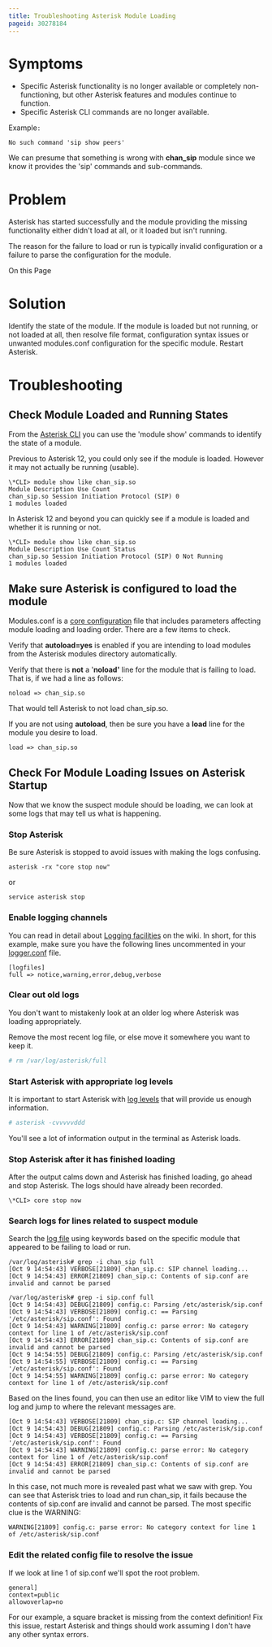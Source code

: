 ```yaml
---
title: Troubleshooting Asterisk Module Loading
pageid: 30278184
---
```


Symptoms
========

* Specific Asterisk functionality is no longer available or completely non-functioning, but other Asterisk features and modules continue to function.
* Specific Asterisk CLI commands are no longer available.

Example`:`

```
No such command 'sip show peers'

```

We can presume that something is wrong with **chan_sip** module since we know it provides the 'sip' commands and sub-commands.

Problem
=======

Asterisk has started successfully and the module providing the missing functionality either didn't load at all, or it loaded but isn't running.

The reason for the failure to load or run is typically invalid configuration or a failure to parse the configuration for the module.

On this Page

Solution
========

Identify the state of the module. If the module is loaded but not running, or not loaded at all, then resolve file format, configuration syntax issues or unwanted modules.conf configuration  for the specific module. Restart Asterisk.

Troubleshooting
===============

Check Module Loaded and Running States
--------------------------------------

From the [Asterisk CLI](/Operation/Asterisk-Command-Line-Interface) you can use the 'module show' commands to identify the state of a module.

Previous to Asterisk 12, you could only see if the module is loaded. However it may not actually be running (usable).

```
\*CLI> module show like chan_sip.so 
Module Description Use Count 
chan_sip.so Session Initiation Protocol (SIP) 0 
1 modules loaded

```

In Asterisk 12 and beyond you can quickly see if a module is loaded and whether it is running or not.

```
\*CLI> module show like chan_sip.so 
Module Description Use Count Status
chan_sip.so Session Initiation Protocol (SIP) 0 Not Running
1 modules loaded

```

Make sure Asterisk is configured to load the module
---------------------------------------------------

Modules.conf is a [core configuration](/Configuration/Core-Configuration) file that includes parameters affecting module loading and loading order. There are a few items to check.

Verify that **autoload=yes** is enabled if you are intending to load modules from the Asterisk modules directory automatically.

Verify that there is **not** a '**noload'** line for the module that is failing to load. That is, if we had a line as follows:

```
noload => chan_sip.so

```

That would tell Asterisk to not load chan_sip.so.

If you are not using **autoload**, then be sure you have a **load** line for the module you desire to load.

```
load => chan_sip.so

```

Check For Module Loading Issues on Asterisk Startup
---------------------------------------------------

Now that we know the suspect module should be loading, we can look at some logs that may tell us what is happening.

### Stop Asterisk

Be sure Asterisk is stopped to avoid issues with making the logs confusing.

```
asterisk -rx "core stop now"

```

or

```
service asterisk stop

```

### Enable logging channels

You can read in detail about [Logging facilities](/Operation/Logging) on the wiki. In short, for this example, make sure you have the following lines uncommented in your [logger.conf](/Configuration/Core-Configuration/Logging-Configuration) file.

```
[logfiles]
full => notice,warning,error,debug,verbose

```

### Clear out old logs

You don't want to mistakenly look at an older log where Asterisk was loading appropriately.

Remove the most recent log file, or else move it somewhere you want to keep it.

```bash title=" " linenums="1"
# rm /var/log/asterisk/full

```

### Start Asterisk with appropriate log levels

It is important to start Asterisk with [log levels](/Operation/Logging/Basic-Logging-Commands) that will provide us enough information.

```bash title=" " linenums="1"
# asterisk -cvvvvvddd

```

You'll see a lot of information output in the terminal as Asterisk loads.

### Stop Asterisk after it has finished loading

After the output calms down and Asterisk has finished loading, go ahead and stop Asterisk. The logs should have already been recorded.

```
\*CLI> core stop now

```

### Search logs for lines related to suspect module

Search the [log file](/Fundamentals/Directory-and-File-Structure) using keywords based on the specific module that appeared to be failing to load or run.

```
/var/log/asterisk# grep -i chan_sip full
[Oct 9 14:54:43] VERBOSE[21809] chan_sip.c: SIP channel loading...
[Oct 9 14:54:43] ERROR[21809] chan_sip.c: Contents of sip.conf are invalid and cannot be parsed

/var/log/asterisk# grep -i sip.conf full
[Oct 9 14:54:43] DEBUG[21809] config.c: Parsing /etc/asterisk/sip.conf
[Oct 9 14:54:43] VERBOSE[21809] config.c: == Parsing '/etc/asterisk/sip.conf': Found
[Oct 9 14:54:43] WARNING[21809] config.c: parse error: No category context for line 1 of /etc/asterisk/sip.conf
[Oct 9 14:54:43] ERROR[21809] chan_sip.c: Contents of sip.conf are invalid and cannot be parsed
[Oct 9 14:54:55] DEBUG[21809] config.c: Parsing /etc/asterisk/sip.conf
[Oct 9 14:54:55] VERBOSE[21809] config.c: == Parsing '/etc/asterisk/sip.conf': Found
[Oct 9 14:54:55] WARNING[21809] config.c: parse error: No category context for line 1 of /etc/asterisk/sip.conf

```

Based on the lines found, you can then use an editor like VIM to view the full log and jump to where the relevant messages are.

```
[Oct 9 14:54:43] VERBOSE[21809] chan_sip.c: SIP channel loading...
[Oct 9 14:54:43] DEBUG[21809] config.c: Parsing /etc/asterisk/sip.conf
[Oct 9 14:54:43] VERBOSE[21809] config.c: == Parsing '/etc/asterisk/sip.conf': Found
[Oct 9 14:54:43] WARNING[21809] config.c: parse error: No category context for line 1 of /etc/asterisk/sip.conf
[Oct 9 14:54:43] ERROR[21809] chan_sip.c: Contents of sip.conf are invalid and cannot be parsed

```

In this case, not much more is revealed past what we saw with grep. You can see that Asterisk tries to load and run chan_sip, it fails because the contents of sip.conf are invalid and cannot be parsed. The most specific clue is the WARNING:

```
WARNING[21809] config.c: parse error: No category context for line 1 of /etc/asterisk/sip.conf

```

### Edit the related config file to resolve the issue

If we look at line 1 of sip.conf we'll spot the root problem.

```
general]
context=public
allowoverlap=no

```

For our example, a square bracket is missing from the context definition! Fix this issue, restart Asterisk and things should work assuming I don't have any other syntax errors.
